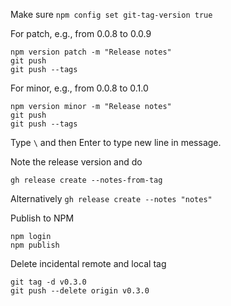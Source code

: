 Make sure `npm config set git-tag-version true`

For patch, e.g., from 0.0.8 to 0.0.9
```shell
npm version patch -m "Release notes"
git push
git push --tags
```

For minor, e.g., from 0.0.8 to 0.1.0
```shell
npm version minor -m "Release notes"
git push
git push --tags
```
Type `\` and then Enter to type new line in message.

Note the release version and do
```shell
gh release create --notes-from-tag
```
Alternatively `gh release create --notes "notes"`

Publish to NPM
```shell
npm login
npm publish
```

Delete incidental remote and local tag
```shell
git tag -d v0.3.0
git push --delete origin v0.3.0
```